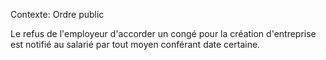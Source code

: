 Contexte: Ordre public

Le refus de l'employeur d'accorder un congé pour la création d'entreprise est notifié au salarié par tout moyen conférant date certaine.